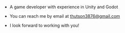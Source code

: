 - A game developer with experience in Unity and Godot
- You can reach me by email at thutson3876@gmail.com

- I look forward to working with you!
